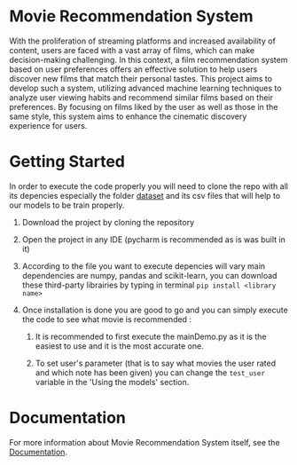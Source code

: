 # Movie Recommendation System

With the proliferation of streaming platforms and increased availability of content, users are faced with a vast array of films, which can make
decision-making challenging. In this context, a film recommendation system based on user preferences
offers an effective solution to help users discover new films that match their personal tastes. This project
aims to develop such a system, utilizing advanced machine learning techniques to analyze user viewing
habits and recommend similar films based on their preferences. By focusing on films liked by the user as
well as those in the same style, this system aims to enhance the cinematic discovery experience for users.

# Getting Started

In order to execute the code properly you will need to clone the repo with all its depencies especially the 
folder [dataset](dataset/) and its csv files that will help to our models to be train properly.

1. Download the project by cloning the repository 
   
  1. Open the project in any IDE (pycharm is recommended as is was built in it)
     
  2. According to the file you want to execute depencies will vary main dependencies are numpy, pandas and
     scikit-learn, you can download these third-party librairies by typing in terminal `pip install <library name>`

     
2. Once installation is done you are good to go and you can simply execute the code to see what movie is recommended :
   
   1. It is recommended to first execute the mainDemo.py as it is the easiest to use and it is the most accurate one.

   2. To set user's parameter (that is to say what movies the user rated and which note has been given) you can change the
      `test_user` variable in the 'Using the models' section.  

# Documentation 

For more information about Movie Recommendation System itself, see the [Documentation](documentation/).
